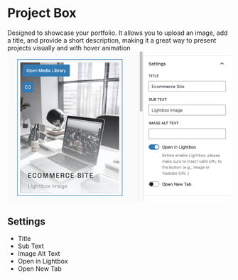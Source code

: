 # Project Box

Designed to showcase your portfolio. It allows you to upload an image, add a title, and provide a short description, making it a great way to present projects visually and with hover animation
<br/>
![project box](/img/mora/project-box-1.jpg)

## Settings 

- Title
- Sub Text
- Image Alt Text
- Open in Lightbox
- Open New Tab
